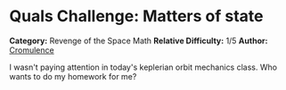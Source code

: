 # Quals Challenge: Matters of state #

**Category:** Revenge of the Space Math
**Relative Difficulty:** 1/5
**Author:** [Cromulence](https://cromulence.com/)

I wasn't paying attention in today's keplerian orbit mechanics class. Who wants to do my homework for me?

